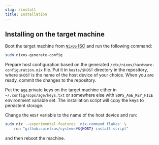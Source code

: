```yaml
---
slug: /install
title: Installation
---
```


## Installing on the target machine

Boot the target machine from [`NixOS` ISO](https://nixos.org/download.html#nixos-iso)
and run the following command:

```sh
sudo nixos-generate-config
```

Prepare host configuration based on
the generated `/etc/nixos/hardware-configuration.nix` file.
Put it in `hosts/$HOST` directory in the repository,
where `$HOST` is the name of the host device of your choice.
When you are ready, commit the changes to the repository.

Put the [`age`](https://github.com/FiloSottile/age)
private keys on the target machine either in `~/.config/sops/age/keys.txt`
or somewhere else with `SOPS_AGE_KEY_FILE` environment variable set.
The installation script will copy the keys to persistent storage.

Change the `HOST` variable to the name of the host device and run:

```sh
sudo nix --experimental-features 'nix-command flakes' \
    run "github:spietras/systems#${HOST}-install-script"
```

and then reboot the machine.
